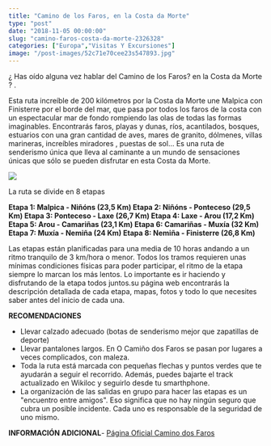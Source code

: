 ```yaml
---
title: "Camino de los Faros, en la Costa da Morte"
type: "post"
date: "2018-11-05 00:00:00"
slug: "camino-faros-costa-da-morte-2326328"
categories: ["Europa","Visitas Y Excursiones"]
image: "/post-images/52c71e70cee23s547893.jpg"
---
```


¿ Has oído alguna vez hablar del Camino de los Faros? en la Costa da Morte ? .  
  
Esta ruta increíble de 200 kilómetros por la Costa da Morte une Malpica con Finisterre por el borde del mar, que pasa por todos los faros de la costa con un espectacular mar de fondo rompiendo las olas de todas las formas imaginables. Encontrarás faros, playas y dunas, ríos, acantilados, bosques, estuarios con una gran cantidad de aves, mares de granito, dólmenes, villas marineras, increíbles miradores , puestas de sol... Es una ruta de senderismo única que lleva al caminante a un mundo de sensaciones únicas que sólo se pueden disfrutar en esta Costa da Morte.  
  
![](/post-images/52c71e70cee23s547893.jpg)  
  
La ruta se divide en 8 etapas  
  
**Etapa 1: Malpica - Niñóns (23,5 Km) Etapa 2: Niñóns - Ponteceso (29,5 Km) Etapa 3: Ponteceso - Laxe (26,7 Km) Etapa 4: Laxe - Arou (17,2 Km) Etapa 5: Arou - Camariñas (23,1 Km) Etapa 6: Camariñas - Muxía (32 Km) Etapa 7: Muxía - Nemiña (24 Km) Etapa 8: Nemiña - Finisterre (26,8 Km)**  
  
Las etapas están planificadas para una media de 10 horas andando a un ritmo tranquilo de 3 km/hora o menor. Todos los tramos requieren unas mínimas condiciones físicas para poder participar, el ritmo de la etapa siempre lo marcan los más lentos. Lo importante es ir haciendo y disfrutando de la etapa todos juntos.su página web encontrarás la descripción detallada de cada etapa, mapas, fotos y todo lo que necesites saber antes del inicio de cada una.  
  
**RECOMENDACIONES**

- Llevar calzado adecuado (botas de senderismo mejor que zapatillas de deporte)
- Llevar pantalones largos. En O Camiño dos Faros se pasan por lugares a veces complicados, con maleza.
- Toda la ruta está marcada con pequeñas flechas y puntos verdes que te ayudarán a seguir el recorrido. Además, puedes bajarte el track actualizado en Wikiloc y seguirlo desde tu smarthphone.
- La organización de las salidas en grupo para hacer las etapas es un "encuentro entre amigos". Eso significa que no hay ningún seguro que cubra un posible incidente. Cada uno es responsable de la seguridad de uno mismo.

**INFORMACIÓN ADICIONAL**- [Página Oficial Camino dos Faros](http://www.caminodosfaros.com/)